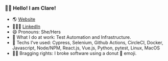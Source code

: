 ### 👋🏼 Hello! I am Clare!

* 🌎 [Website](https://clarmso.ca)
* 👩🏻‍💻 [LinkedIn](https://www.linkedin.com/in/clarmso/)
* 😄 Pronouns: She/Hers
* 💼 What I do at work: Test Automation and Infrastructure.
* 💬 Techs I've used: Cypress, Selenium, Github Actions, CircleCI, Docker, Javascript, Node/NPM, React.js, Vue.js, Python, pytest, Linux, MacOS
* 💪🏼 Bragging rights: I broke software using a donut 🍩 emoji.


<!--
**clarmso/clarmso** is a ✨ _special_ ✨ repository because its `README.md` (this file) appears on your GitHub profile.

Here are some ideas to get you started:

- 🔭 I’m currently working on ...
- 🌱 I’m currently learning ...
- 👯 I’m looking to collaborate on ...
- 🤔 I’m looking for help with ...
- 💬 Ask me about ...
- 📫 How to reach me: ...
- 😄 Pronouns: ...
- ⚡ Fun fact: ...
-->

